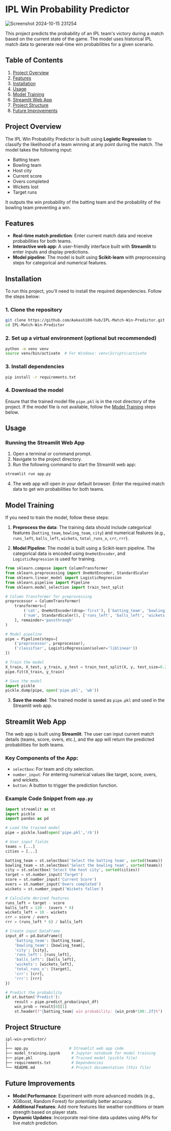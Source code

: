 # IPL Win Probability Predictor

![Screenshot 2024-10-15 231254](https://github.com/user-attachments/assets/7196a303-52f1-49e9-877e-98c10d8afeef)

This project predicts the probability of an IPL team's victory during a match based on the current state of the game. The model uses historical IPL match data to generate real-time win probabilities for a given scenario.

## Table of Contents
1. [Project Overview](#project-overview)
2. [Features](#features)
3. [Installation](#installation)
4. [Usage](#usage)
5. [Model Training](#model-training)
6. [Streamlit Web App](#streamlit-web-app)
7. [Project Structure](#project-structure)
8. [Future Improvements](#future-improvements)

## Project Overview

The IPL Win Probability Predictor is built using **Logistic Regression** to classify the likelihood of a team winning at any point during the match. The model takes the following input:
- Batting team
- Bowling team
- Host city
- Current score
- Overs completed
- Wickets lost
- Target runs

It outputs the win probability of the batting team and the probability of the bowling team preventing a win.

## Features
- **Real-time match prediction**: Enter current match data and receive probabilities for both teams.
- **Interactive web app**: A user-friendly interface built with **Streamlit** to enter inputs and display predictions.
- **Model pipeline**: The model is built using **Scikit-learn** with preprocessing steps for categorical and numerical features.

## Installation

To run this project, you'll need to install the required dependencies. Follow the steps below:

### 1. Clone the repository

```bash
git clone https://github.com/Aakash109-hub/IPL-Match-Win-Predictor.git
cd IPL-Match-Win-Predictor
```

### 2. Set up a virtual environment (optional but recommended)

```bash
python -m venv venv
source venv/bin/activate  # For Windows: venv\Scripts\activate
```

### 3. Install dependencies

```bash
pip install -r requirements.txt
```

### 4. Download the model

Ensure that the trained model file `pipe.pkl` is in the root directory of the project. If the model file is not available, follow the [Model Training](#model-training) steps below.

## Usage

### Running the Streamlit Web App

1. Open a terminal or command prompt.
2. Navigate to the project directory.
3. Run the following command to start the Streamlit web app:

```bash
streamlit run app.py
```

4. The web app will open in your default browser. Enter the required match data to get win probabilities for both teams.

## Model Training

If you need to train the model, follow these steps:

1. **Preprocess the data**: The training data should include categorical features (`batting_team`, `bowling_team`, `city`) and numerical features (e.g., `runs_left`, `balls_left`, `wickets`, `total_runs_x`, `crr`, `rrr`).

2. **Model Pipeline**: The model is built using a Scikit-learn pipeline. The categorical data is encoded using `OneHotEncoder`, and `LogisticRegression` is used for training. 

```python
from sklearn.compose import ColumnTransformer
from sklearn.preprocessing import OneHotEncoder, StandardScaler
from sklearn.linear_model import LogisticRegression
from sklearn.pipeline import Pipeline
from sklearn.model_selection import train_test_split

# Column Transformer for preprocessing
preprocessor = ColumnTransformer(
    transformers=[
        ('cat', OneHotEncoder(drop='first'), ['batting_team', 'bowling_team', 'city']),
        ('num', StandardScaler(), ['runs_left', 'balls_left', 'wickets', 'total_runs_x', 'crr', 'rrr'])
    ], remainder='passthrough'
)

# Model pipeline
pipe = Pipeline(steps=[
    ('preprocessor', preprocessor),
    ('classifier', LogisticRegression(solver='liblinear'))
])

# Train the model
X_train, X_test, y_train, y_test = train_test_split(X, y, test_size=0.2, random_state=42)
pipe.fit(X_train, y_train)

# Save the model
import pickle
pickle.dump(pipe, open('pipe.pkl', 'wb'))
```

3. **Save the model**: The trained model is saved as `pipe.pkl` and used in the Streamlit web app.

## Streamlit Web App

The web app is built using **Streamlit**. The user can input current match details (teams, score, overs, etc.), and the app will return the predicted probabilities for both teams.

### Key Components of the App:
- `selectbox`: For team and city selection.
- `number_input`: For entering numerical values like target, score, overs, and wickets.
- `button`: A button to trigger the prediction function.

### Example Code Snippet from `app.py`

```python
import streamlit as st
import pickle
import pandas as pd

# Load the trained model
pipe = pickle.load(open('pipe.pkl','rb'))

# User input fields
teams = [...]
cities = [...]

batting_team = st.selectbox('Select the batting team', sorted(teams))
bowling_team = st.selectbox('Select the bowling team', sorted(teams))
city = st.selectbox('Select the host city', sorted(cities))
target = st.number_input('Target')
score = st.number_input('Current Score')
overs = st.number_input('Overs completed')
wickets = st.number_input('Wickets fallen')

# Calculate derived features
runs_left = target - score
balls_left = 120 - (overs * 6)
wickets_left = 10 - wickets
crr = score / overs
rrr = (runs_left * 6) / balls_left

# Create input DataFrame
input_df = pd.DataFrame({
    'batting_team': [batting_team],
    'bowling_team': [bowling_team],
    'city': [city],
    'runs_left': [runs_left],
    'balls_left': [balls_left],
    'wickets': [wickets_left],
    'total_runs_x': [target],
    'crr': [crr],
    'rrr': [rrr]
})

# Predict the probability
if st.button('Predict'):
    result = pipe.predict_proba(input_df)
    win_prob = result[0][1]
    st.header(f"{batting_team} win probability: {win_prob*100:.2f}%")
```

## Project Structure

```bash
ipl-win-predictor/
│
├── app.py                  # Streamlit web app code
├── model_training.ipynb     # Jupyter notebook for model training
├── pipe.pkl                 # Trained model (pickle file)
├── requirements.txt         # Dependencies
└── README.md                # Project documentation (this file)
```

## Future Improvements

- **Model Performance**: Experiment with more advanced models (e.g., XGBoost, Random Forest) for potentially better accuracy.
- **Additional Features**: Add more features like weather conditions or team strength based on player stats.
- **Dynamic Updates**: Incorporate real-time data updates using APIs for live match prediction.
